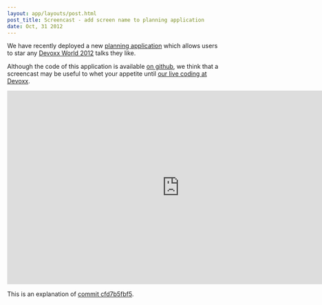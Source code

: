 ```yaml
---
layout: app/layouts/post.html
post_title: Screencast - add screen name to planning application
date: Oct, 31 2012
---
```


We have recently deployed a new [planning application](http://fight.code-story.net/planning.html) which allows users to
star any [Devoxx World 2012](http://www.devoxx.com) talks they like.

Although the code of this application is available [on github](https://github.com/CodeStory/code-story-world), we
think that a screencast may be useful to whet your appetite until
[our live coding at Devoxx](http://devoxx.com/display/DV12/Code+Story).

<iframe width="800" height="450" src="http://www.youtube.com/embed/6BDr4_XN1d4?rel=0" frameborder="0" allowfullscreen="allowfullscreen">screencast</iframe>

This is an explanation of [commit cfd7b5fbf5](https://github.com/CodeStory/code-story-world/commit/cfd7b5fbf56dd9c48e476bfa3a8bf1915b62de1d).

